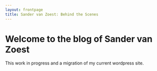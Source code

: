 ```yaml
---
layout: frontpage
title: Sander van Zoest: Behind the Scenes
---
```

# Welcome to the blog of Sander van Zoest
This work in progress and a migration of my current wordpress site.
